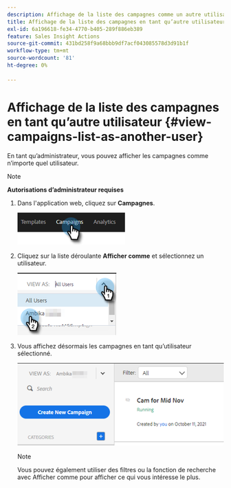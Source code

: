 ```yaml
---
description: Affichage de la liste des campagnes comme un autre utilisateur - Documents Marketo - Documentation du produit
title: Affichage de la liste des campagnes en tant qu’autre utilisateur
exl-id: 6a196618-fe34-4770-b405-289f886eb389
feature: Sales Insight Actions
source-git-commit: 431bd258f9a68bbb9df7acf043085578d3d91b1f
workflow-type: tm+mt
source-wordcount: '81'
ht-degree: 0%

---
```


# Affichage de la liste des campagnes en tant qu’autre utilisateur {#view-campaigns-list-as-another-user}

En tant qu’administrateur, vous pouvez afficher les campagnes comme n’importe quel utilisateur.

>[!NOTE]
>
>**Autorisations d’administrateur requises**

1. Dans l&#39;application web, cliquez sur **Campagnes**.

   ![](assets/view-campaigns-list-as-another-user-1.png)

1. Cliquez sur la liste déroulante **Afficher comme** et sélectionnez un utilisateur.

   ![](assets/view-campaigns-list-as-another-user-2.png)

1. Vous affichez désormais les campagnes en tant qu’utilisateur sélectionné.

   ![](assets/view-campaigns-list-as-another-user-3.png)

   >[!NOTE]
   >
   >Vous pouvez également utiliser des filtres ou la fonction de recherche avec Afficher comme pour afficher ce qui vous intéresse le plus.
